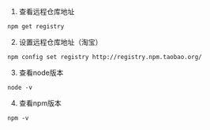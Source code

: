 1. 查看远程仓库地址

```shell
npm get registry
```

2. 设置远程仓库地址（淘宝）

```shell
npm config set registry http://registry.npm.taobao.org/
```

3. 查看node版本

```shell
node -v
```

4. 查看npm版本

```shell
npm -v
```

